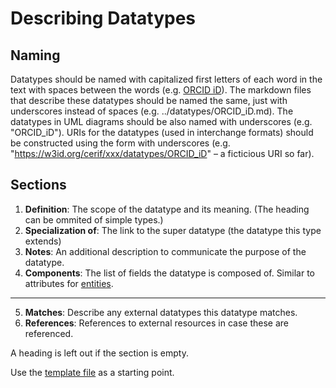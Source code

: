 # Describing Datatypes

## Naming

Datatypes should be named with capitalized first letters of each word in the text with spaces between the words (e.g. [ORCID iD](../datatypes/ORCID_iD.md)). 
The markdown files that describe these datatypes should be named the same, just with underscores instead of spaces (e.g. ../datatypes/ORCID_iD.md).
The datatypes in UML diagrams should be also named with underscores (e.g. "ORCID_iD").
URIs for the datatypes (used in interchange formats) should be constructed using the form with underscores (e.g. "https://w3id.org/cerif/xxx/datatypes/ORCID_iD" – a ficticious URI so far).

## Sections

1. **Definition**: The scope of the datatype and its meaning. (The heading can be ommited of simple types.)
2. **Specialization of**: The link to the super datatype (the datatype this type extends)
3. **Notes**: An additional description to communicate the purpose of the datatype.
4. **Components**: The list of fields the datatype is composed of. Similar to attributes for [entities](DESCRIBING_ENTITIES.md#sections).
---
5. **Matches**: Describe any external datatypes this datatype matches. 
6. **References**: References to external resources in case these are referenced.

A heading is left out if the section is empty.

Use the [template file](./TEMPLATE_DATATYPE.md) as a starting point.